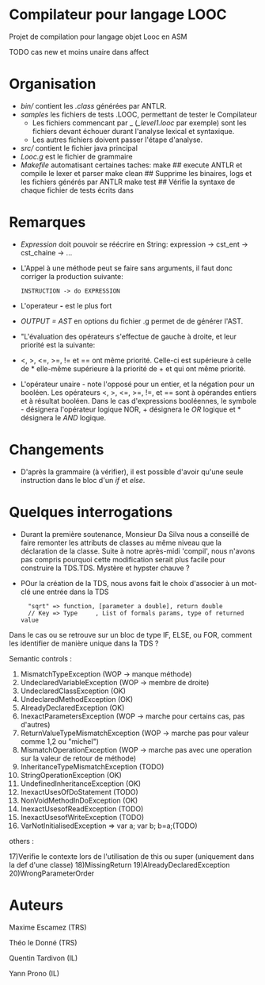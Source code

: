 # Compilateur pour langage LOOC

Projet de compilation pour langage objet Looc
en ASM

TODO
cas new et moins unaire dans affect

Organisation
===


- *bin/* contient les *.class* générées par ANTLR.
- *samples* les fichiers de tests .LOOC, permettant de tester le Compilateur
  - Les fichiers commencant par _ (*_level1.looc* par exemple) sont les fichiers devant échouer durant l'analyse lexical et syntaxique.
  - Les autres fichiers doivent passer l'étape d'analyse.
- *src/* contient le fichier java principal
- *Looc.g* est le fichier de grammaire
- *Makefile* automatisant certaines taches:
      make        ## execute ANTLR et compile le lexer et parser
      make clean  ## Supprime les binaires, logs et les fichiers générés par ANTLR
      make test   ## Vérifie la syntaxe de chaque fichier de tests écrits dans

<!---make parse  ## Lance TestLooc où il est possible d'écrire du contenu LOOC-->

Remarques
===

- *Expression* doit pouvoir se réécrire en String:
      expression  -> cst_ent
                  -> cst_chaine
                  -> ...

- L'Appel à une méthode peut se faire sans arguments, il faut donc corriger la production suivante:

      INSTRUCTION -> do EXPRESSION

- L'operateur **-** est le plus fort

- *OUTPUT = AST* en options du fichier .g permet de de générer l'AST.

-  "L'évaluation des opérateurs s'effectue de gauche à droite, et leur priorité est la suivante:
 - <,  >, <=, >=, != et ==  ont même priorité. Celle-ci est supérieure à celle de * elle-même supérieure à la priorité de + et qui ont même priorité.

 - L'opérateur unaire - note l'opposé pour un entier, et la négation pour un booléen. Les opérateurs
<, >, <=, >=, !=, et == sont à opérandes entiers et à résultat booléen. Dans le cas d'expressions booléennes, le symbole - désignera l'opérateur logique NOR, + désignera le *OR* logique et * désignera le *AND* logique.

Changements
==

- D'après la grammaire (à vérifier), il est possible d'avoir qu'une seule instruction dans le bloc d'un *if* et *else*.


Quelques interrogations
==

- Durant la première soutenance, Monsieur Da Silva nous a conseillé de faire remonter les attributs de classes au même niveau que la déclaration de la classe. Suite à notre après-midi 'compil', nous n'avons pas compris pourquoi cette modification serait plus facile pour construire la TDS.TDS. Mystère et hypster chauve ?
- POur la création de la TDS, nous avons fait le choix d'associer à un mot-clé une entrée dans la TDS

        "sqrt" => function, [parameter a double], return double
        // Key => Type     , List of formals params, type of returned value

Dans le cas ou se retrouve sur un bloc de type IF, ELSE, ou FOR, comment les identifier de manière unique dans la TDS ?




Semantic controls :

1) MismatchTypeException (WOP -> manque méthode)
2) UndeclaredVariableException (WOP -> membre de droite)
3) UndeclaredClassException (OK)
4) UndeclaredMethodException (OK)
5) AlreadyDeclaredException (OK)
6) InexactParametersException (WOP -> marche pour certains cas, pas d'autres)
7) ReturnValueTypeMismatchException (WOP -> marche pas pour valeur comme 1,2 ou "michel")
8) MismatchOperationException (WOP -> marche pas avec une operation sur la valeur de retour de méthode)
9) InheritanceTypeMismatchException (TODO)
10) StringOperationException (OK)
11) UndefinedInheritanceException (OK)
12) InexactUsesOfDoStatement (TODO)
13) NonVoidMethodInDoException (OK)
14) InexactUsesofReadException (TODO)
15) InexactUsesofWriteException (TODO)
16) VarNotInitialisedException => var a; var b; b=a;(TODO)

others :


17)Verifie le contexte lors de l'utilisation de this ou super (uniquement dans la def d'une classe)
18)MissingReturn
19)AlreadyDeclaredException
20)WrongParameterOrder


Auteurs
==

Maxime Escamez (TRS)

Théo le Donné (TRS)

Quentin Tardivon (IL)

Yann Prono (IL)
